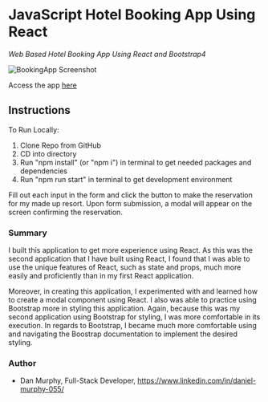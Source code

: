 # JavaScript Hotel Booking App Using React

_Web Based Hotel Booking App Using React and Bootstrap4_

![BookingApp Screenshot](https://github.com/danielmurphy1/hotel-booking-app/blob/master/src/images/hotel-app-screen.JPG)

Access the app [here](https://pacific-fjord-04187.herokuapp.com/)

## Instructions
To Run Locally:
1. Clone Repo from GitHub
2. CD into directory
3. Run "npm install" (or "npm i") in terminal to get needed packages and dependencies
4. Run "npm run start" in terminal to get development environment

Fill out each input in the form and click the button to make the reservation for my made up resort. Upon form submission, a modal will appear on the screen confirming the reservation. 
### Summary

I built this application to get more experience using React. As this was the second application that I have built using React, I found that I was able to use the unique features of React, such as state and props, much more easily and proficiently than in my first React application.

Moreover, in creating this application, I experimented with and learned how to create a modal component using React. I also was able to practice using Bootstrap more in styling this application. Again, because this was my second application using Bootstrap for styling, I was more comfortable in its execution. In regards to Bootstrap, I became much more comfortable using and navigating the Boostrap documentation to implement the desired styling. 

### Author

- Dan Murphy, Full-Stack Developer, https://www.linkedin.com/in/daniel-murphy-055/